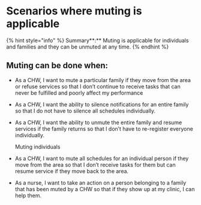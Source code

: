 # Scenarios where muting is applicable

{% hint style="info" %}
Summary**:** Muting is applicable for individuals and families and they can be unmuted at any time.
{% endhint %}

## Muting can be done when:

* As a CHW, I want to mute a particular family if they move from the area or refuse services so that I don’t continue to receive tasks that can never be fulfilled and poorly affect my performance
* As a CHW, I want the ability to silence notifications for an entire family so that I do not have to silence all schedules individually.
*   As a CHW, I want the ability to unmute the entire family and resume services if the family returns so that I don’t have to re-register everyone individually.

    Muting individuals
* As a CHW, I want to mute all schedules for an individual person if they move from the area so that I don’t receive tasks for them but can resume service if they move back to the area.
* As a nurse, I want to take an action on a person belonging to a family that has been muted by a CHW so that if they show up at my clinic, I can help them.

##
